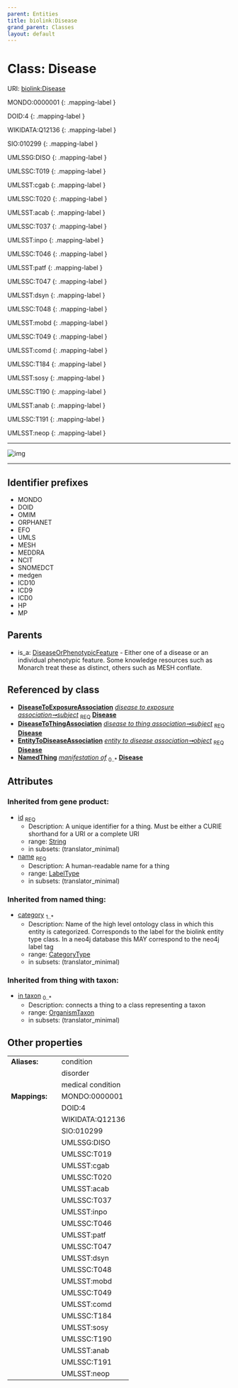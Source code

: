```yaml
---
parent: Entities
title: biolink:Disease
grand_parent: Classes
layout: default
---
```


# Class: Disease




URI: [biolink:Disease](https://w3id.org/biolink/vocab/Disease)

MONDO:0000001
{: .mapping-label }

DOID:4
{: .mapping-label }

WIKIDATA:Q12136
{: .mapping-label }

SIO:010299
{: .mapping-label }

UMLSSG:DISO
{: .mapping-label }

UMLSSC:T019
{: .mapping-label }

UMLSST:cgab
{: .mapping-label }

UMLSSC:T020
{: .mapping-label }

UMLSST:acab
{: .mapping-label }

UMLSSC:T037
{: .mapping-label }

UMLSST:inpo
{: .mapping-label }

UMLSSC:T046
{: .mapping-label }

UMLSST:patf
{: .mapping-label }

UMLSSC:T047
{: .mapping-label }

UMLSST:dsyn
{: .mapping-label }

UMLSSC:T048
{: .mapping-label }

UMLSST:mobd
{: .mapping-label }

UMLSSC:T049
{: .mapping-label }

UMLSST:comd
{: .mapping-label }

UMLSSC:T184
{: .mapping-label }

UMLSST:sosy
{: .mapping-label }

UMLSSC:T190
{: .mapping-label }

UMLSST:anab
{: .mapping-label }

UMLSSC:T191
{: .mapping-label }

UMLSST:neop
{: .mapping-label }


---

![img](http://yuml.me/diagram/nofunky;dir:TB/class/[OrganismTaxon],[NamedThing],[EntityToDiseaseAssociation],[DiseaseToThingAssociation],[DiseaseToExposureAssociation],[DiseaseOrPhenotypicFeature],[DiseaseToExposureAssociation]-%20subject%201..1%3E[Disease%7Cid(i):string;name(i):label_type;category(i):category_type%20%2B],[DiseaseToThingAssociation]-%20subject%201..1%3E[Disease],[EntityToDiseaseAssociation]-%20object%201..1%3E[Disease],[DiseaseOrPhenotypicFeature]%5E-[Disease])

---


## Identifier prefixes

 * MONDO
 * DOID
 * OMIM
 * ORPHANET
 * EFO
 * UMLS
 * MESH
 * MEDDRA
 * NCIT
 * SNOMEDCT
 * medgen
 * ICD10
 * ICD9
 * ICD0
 * HP
 * MP

## Parents

 *  is_a: [DiseaseOrPhenotypicFeature](DiseaseOrPhenotypicFeature.md) - Either one of a disease or an individual phenotypic feature. Some knowledge resources such as Monarch treat these as distinct, others such as MESH conflate.

## Referenced by class

 *  **[DiseaseToExposureAssociation](DiseaseToExposureAssociation.md)** *[disease to exposure association➞subject](disease_to_exposure_association_subject.md)*  <sub>REQ</sub>  **[Disease](Disease.md)**
 *  **[DiseaseToThingAssociation](DiseaseToThingAssociation.md)** *[disease to thing association➞subject](disease_to_thing_association_subject.md)*  <sub>REQ</sub>  **[Disease](Disease.md)**
 *  **[EntityToDiseaseAssociation](EntityToDiseaseAssociation.md)** *[entity to disease association➞object](entity_to_disease_association_object.md)*  <sub>REQ</sub>  **[Disease](Disease.md)**
 *  **[NamedThing](NamedThing.md)** *[manifestation of](manifestation_of.md)*  <sub>0..*</sub>  **[Disease](Disease.md)**

## Attributes


### Inherited from gene product:

 * [id](id.md)  <sub>REQ</sub>
    * Description: A unique identifier for a thing. Must be either a CURIE shorthand for a URI or a complete URI
    * range: [String](types/String.md)
    * in subsets: (translator_minimal)
 * [name](name.md)  <sub>REQ</sub>
    * Description: A human-readable name for a thing
    * range: [LabelType](types/LabelType.md)
    * in subsets: (translator_minimal)

### Inherited from named thing:

 * [category](category.md)  <sub>1..*</sub>
    * Description: Name of the high level ontology class in which this entity is categorized. Corresponds to the label for the biolink entity type class. In a neo4j database this MAY correspond to the neo4j label tag
    * range: [CategoryType](types/CategoryType.md)
    * in subsets: (translator_minimal)

### Inherited from thing with taxon:

 * [in taxon](in_taxon.md)  <sub>0..*</sub>
    * Description: connects a thing to a class representing a taxon
    * range: [OrganismTaxon](OrganismTaxon.md)
    * in subsets: (translator_minimal)

## Other properties

|  |  |  |
| --- | --- | --- |
| **Aliases:** | | condition |
|  | | disorder |
|  | | medical condition |
| **Mappings:** | | MONDO:0000001 |
|  | | DOID:4 |
|  | | WIKIDATA:Q12136 |
|  | | SIO:010299 |
|  | | UMLSSG:DISO |
|  | | UMLSSC:T019 |
|  | | UMLSST:cgab |
|  | | UMLSSC:T020 |
|  | | UMLSST:acab |
|  | | UMLSSC:T037 |
|  | | UMLSST:inpo |
|  | | UMLSSC:T046 |
|  | | UMLSST:patf |
|  | | UMLSSC:T047 |
|  | | UMLSST:dsyn |
|  | | UMLSSC:T048 |
|  | | UMLSST:mobd |
|  | | UMLSSC:T049 |
|  | | UMLSST:comd |
|  | | UMLSSC:T184 |
|  | | UMLSST:sosy |
|  | | UMLSSC:T190 |
|  | | UMLSST:anab |
|  | | UMLSSC:T191 |
|  | | UMLSST:neop |

